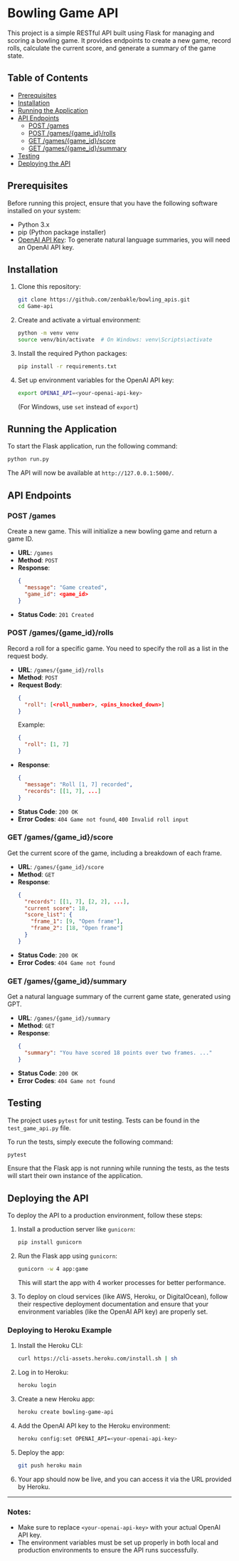 # Bowling Game API

This project is a simple RESTful API built using Flask for managing and scoring a bowling game. It provides endpoints to create a new game, record rolls, calculate the current score, and generate a summary of the game state.

## Table of Contents

- [Prerequisites](#prerequisites)
- [Installation](#installation)
- [Running the Application](#running-the-application)
- [API Endpoints](#api-endpoints)
  - [POST /games](#post-games)
  - [POST /games/{game_id}/rolls](#post-gamesgame_idrolls)
  - [GET /games/{game_id}/score](#get-gamesgame_idscore)
  - [GET /games/{game_id}/summary](#get-gamesgame_idsummary)
- [Testing](#testing)
- [Deploying the API](#deploying-the-api)

## Prerequisites

Before running this project, ensure that you have the following software installed on your system:

- Python 3.x
- pip (Python package installer)
- [OpenAI API Key](https://beta.openai.com/signup/): To generate natural language summaries, you will need an OpenAI API key.

## Installation

1. Clone this repository:
   ```bash
   git clone https://github.com/zenbakle/bowling_apis.git
   cd Game-api
   ```

2. Create and activate a virtual environment:
   ```bash
   python -m venv venv
   source venv/bin/activate  # On Windows: venv\Scripts\activate
   ```

3. Install the required Python packages:
   ```bash
   pip install -r requirements.txt
   ```

4. Set up environment variables for the OpenAI API key:
   ```bash
   export OPENAI_API=<your-openai-api-key>
   ```
   (For Windows, use `set` instead of `export`)

## Running the Application

To start the Flask application, run the following command:

```bash
python run.py
```

The API will now be available at `http://127.0.0.1:5000/`.

## API Endpoints

### POST /games

Create a new game. This will initialize a new bowling game and return a game ID.

- **URL**: `/games`
- **Method**: `POST`
- **Response**:
  ```json
  {
    "message": "Game created",
    "game_id": <game_id>
  }
  ```
- **Status Code**: `201 Created`

### POST /games/{game_id}/rolls

Record a roll for a specific game. You need to specify the roll as a list in the request body.

- **URL**: `/games/{game_id}/rolls`
- **Method**: `POST`
- **Request Body**:
  ```json
  {
    "roll": [<roll_number>, <pins_knocked_down>]
  }
  ```
  Example:
  ```json
  {
    "roll": [1, 7]
  }
  ```
- **Response**:
  ```json
  {
    "message": "Roll [1, 7] recorded",
    "records": [[1, 7], ...]
  }
  ```
- **Status Code**: `200 OK`
- **Error Codes**: `404 Game not found`, `400 Invalid roll input`

### GET /games/{game_id}/score

Get the current score of the game, including a breakdown of each frame.

- **URL**: `/games/{game_id}/score`
- **Method**: `GET`
- **Response**:
  ```json
  {
    "records": [[1, 7], [2, 2], ...],
    "current score": 18,
    "score_list": {
      "frame_1": [9, "Open frame"],
      "frame_2": [18, "Open frame"]
    }
  }
  ```
- **Status Code**: `200 OK`
- **Error Codes**: `404 Game not found`

### GET /games/{game_id}/summary

Get a natural language summary of the current game state, generated using GPT.

- **URL**: `/games/{game_id}/summary`
- **Method**: `GET`
- **Response**:
  ```json
  {
    "summary": "You have scored 18 points over two frames. ..."
  }
  ```
- **Status Code**: `200 OK`
- **Error Codes**: `404 Game not found`

## Testing

The project uses `pytest` for unit testing. Tests can be found in the `test_game_api.py` file.

To run the tests, simply execute the following command:

```bash
pytest
```

Ensure that the Flask app is not running while running the tests, as the tests will start their own instance of the application.

## Deploying the API

To deploy the API to a production environment, follow these steps:

1. Install a production server like `gunicorn`:
   ```bash
   pip install gunicorn
   ```

2. Run the Flask app using `gunicorn`:
   ```bash
   gunicorn -w 4 app:game
   ```

   This will start the app with 4 worker processes for better performance.

3. To deploy on cloud services (like AWS, Heroku, or DigitalOcean), follow their respective deployment documentation and ensure that your environment variables (like the OpenAI API key) are properly set.

### Deploying to Heroku Example

1. Install the Heroku CLI:
   ```bash
   curl https://cli-assets.heroku.com/install.sh | sh
   ```

2. Log in to Heroku:
   ```bash
   heroku login
   ```

3. Create a new Heroku app:
   ```bash
   heroku create bowling-game-api
   ```

4. Add the OpenAI API key to the Heroku environment:
   ```bash
   heroku config:set OPENAI_API=<your-openai-api-key>
   ```

5. Deploy the app:
   ```bash
   git push heroku main
   ```

6. Your app should now be live, and you can access it via the URL provided by Heroku.

---

### Notes:
- Make sure to replace `<your-openai-api-key>` with your actual OpenAI API key.
- The environment variables must be set up properly in both local and production environments to ensure the API runs successfully.
```
